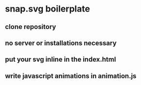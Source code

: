 # snap.svg boilerplate

## clone repository
## no server or installations necessary
## put your svg inline in the index.html
## write javascript animations in animation.js
